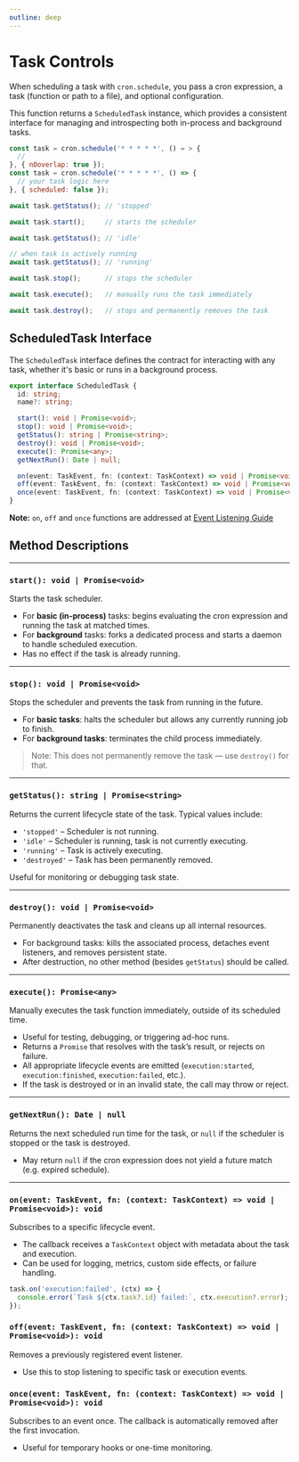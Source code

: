 ```yaml
---
outline: deep
---
```


# Task Controls
When scheduling a task with `cron.schedule`, you pass a cron expression, a task (function or path to a file), and optional configuration.

This function returns a `ScheduledTask` instance, which provides a consistent interface for managing and introspecting both in-process and background tasks.

```js
const task = cron.schedule('* * * * *', () = > {
  //
}, { nOoverlap: true });
const task = cron.schedule('* * * * *', () => {
  // your task logic here
}, { scheduled: false });

await task.getStatus(); // 'stopped'

await task.start();     // starts the scheduler

await task.getStatus(); // 'idle'

// when task is actively running
await task.getStatus(); // 'running'

await task.stop();      // stops the scheduler

await task.execute();   // manually runs the task immediately

await task.destroy();   // stops and permanently removes the task
```

## ScheduledTask Interface
The `ScheduledTask` interface defines the contract for interacting with any task, whether it's basic or runs in a background process.

```ts
export interface ScheduledTask {
  id: string;
  name?: string;

  start(): void | Promise<void>;
  stop(): void | Promise<void>;
  getStatus(): string | Promise<string>;
  destroy(): void | Promise<void>;
  execute(): Promise<any>;
  getNextRun(): Date | null;

  on(event: TaskEvent, fn: (context: TaskContext) => void | Promise<void>): void;
  off(event: TaskEvent, fn: (context: TaskContext) => void | Promise<void>): void;
  once(event: TaskEvent, fn: (context: TaskContext) => void | Promise<void>): void;
}
```

**Note:** `on`, `off` and `once` functions are addressed at [Event Listening Guide](/event-listening)

## Method Descriptions

---

### `start(): void | Promise<void>`

Starts the task scheduler.

- For **basic (in-process)** tasks: begins evaluating the cron expression and running the task at matched times.
- For **background** tasks: forks a dedicated process and starts a daemon to handle scheduled execution.
- Has no effect if the task is already running.

---

### `stop(): void | Promise<void>`

Stops the scheduler and prevents the task from running in the future.

- For **basic tasks**: halts the scheduler but allows any currently running job to finish.
- For **background tasks**: terminates the child process immediately.

> Note: This does not permanently remove the task — use `destroy()` for that.

---

### `getStatus(): string | Promise<string>`

Returns the current lifecycle state of the task. Typical values include:

- `'stopped'` – Scheduler is not running.
- `'idle'` – Scheduler is running, task is not currently executing.
- `'running'` – Task is actively executing.
- `'destroyed'` – Task has been permanently removed.

Useful for monitoring or debugging task state.

---

### `destroy(): void | Promise<void>`

Permanently deactivates the task and cleans up all internal resources.

- For background tasks: kills the associated process, detaches event listeners, and removes persistent state.
- After destruction, no other method (besides `getStatus`) should be called.

---

### `execute(): Promise<any>`

Manually executes the task function immediately, outside of its scheduled time.

- Useful for testing, debugging, or triggering ad-hoc runs.
- Returns a `Promise` that resolves with the task’s result, or rejects on failure.
- All appropriate lifecycle events are emitted (`execution:started`, `execution:finished`, `execution:failed`, etc.).
- If the task is destroyed or in an invalid state, the call may throw or reject.

---

### `getNextRun(): Date | null`

Returns the next scheduled run time for the task, or `null` if the scheduler is stopped or the task is destroyed.

- May return `null` if the cron expression does not yield a future match (e.g. expired schedule).

---

### `on(event: TaskEvent, fn: (context: TaskContext) => void | Promise<void>): void`

Subscribes to a specific lifecycle event.

- The callback receives a `TaskContext` object with metadata about the task and execution.
- Can be used for logging, metrics, custom side effects, or failure handling.

```ts
task.on('execution:failed', (ctx) => {
  console.error(`Task ${ctx.task?.id} failed:`, ctx.execution?.error);
});
```

### `off(event: TaskEvent, fn: (context: TaskContext) => void | Promise<void>): void`

Removes a previously registered event listener.
 - Use this to stop listening to specific task or execution events.

### `once(event: TaskEvent, fn: (context: TaskContext) => void | Promise<void>): void`
Subscribes to an event once. The callback is automatically removed after the first invocation.
 - Useful for temporary hooks or one-time monitoring.